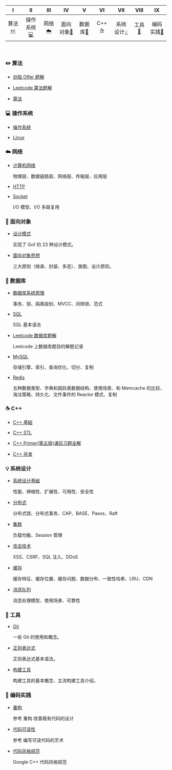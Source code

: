 | Ⅰ | Ⅱ | Ⅲ | Ⅳ | Ⅴ | Ⅵ | Ⅶ | Ⅷ | Ⅸ  |
| :--------: | :---------: | :---------: | :---------: | :---------: | :---------:| :---------: | :-------: | :-------:|
| 算法[:pencil2:](#pencil2-算法) | 操作系统[:computer:](#computer-操作系统)|网络[:cloud:](#cloud-网络) | 面向对象[:couple:](#couple-面向对象) |数据库[:floppy_disk:](#floppy_disk-数据库)| C++ [:coffee:](#coffee-C++)| 系统设计[:bulb:](#bulb-系统设计)| 工具[:hammer:](#hammer-工具)| 编码实践[:speak_no_evil:](#speak_no_evil-编码实践)|

<br>

### :pencil2: 算法

- [剑指 Offer 题解](https://github.com/LuckyGrx/Coding-Interviews)

  

- [Leetcode 算法题解](https://github.com/LuckyGrx/LeetCode-Algorithms)


  
 - [算法]()



### :computer: 操作系统

- [操作系统]()

  

- [Linux]()



### :cloud: 网络 

- [计算机网络]()

  物理层、数据链路层、网络层、传输层、应用层

- [HTTP]()



- [Socket]()

  I/O 模型、I/O 多路复用

### :couple: 面向对象

- [设计模式]()

  实现了 Gof 的 23 种设计模式。

- [面向对象思想]()

  三大原则（继承、封装、多态）、类图、设计原则。

### :floppy_disk: 数据库 

- [数据库系统原理]()

  事务、锁、隔离级别、MVCC、间隙锁、范式

- [SQL]()

  SQL 基本语法

- [Leetcode 数据库题解](https://github.com/LuckyGrx/LeetCode-Database)

  Leetcode 上数据库题目的解题记录

- [MySQL]()

  存储引擎、索引、查询优化、切分、复制

- [Redis]()

  五种数据类型、字典和跳跃表数据结构、使用场景、和 Memcache 的比较、淘汰策略、持久化、文件事件的 Reactor 模式、复制

### :coffee: C++
- [C++ 基础]()

- [C++ STL]()

- [C++ Primer(第五版)课后习题全解](https://github.com/LuckyGrx/CppPrimer)

- [C++ 并发]()


### :bulb: 系统设计 

- [系统设计基础]()

  性能、伸缩性、扩展性、可用性、安全性

- [分布式]()

  分布式锁、分布式事务、CAP、BASE、Paxos、Raft

- [集群]()

  负载均衡、Session 管理

- [攻击技术]()

  XSS、CSRF、SQL 注入、DDoS

- [缓存]()

  缓存特征、缓存位置、缓存问题、数据分布、一致性哈希、LRU、CDN

- [消息队列]()

  消息处理模型、使用场景、可靠性

### :hammer: 工具 

- [Git](https://github.com/LuckyGrx/CS-Notes/tree/master/Notes/Git.md)

  一些 Git 的使用和概念。

- [正则表达式]()

  正则表达式基本语法。

- [构建工具]()

  构建工具的基本概念、主流构建工具介绍。

### :speak_no_evil: 编码实践 

- [重构]()

  参考 重构 改善既有代码的设计

- [代码可读性]()

  参考 编写可读代码的艺术

- [代码风格规范](https://github.com/LuckyGrx/CS-Notes/tree/master/Notes/代码风格规范.md)

  Google C++ 代码风格规范

